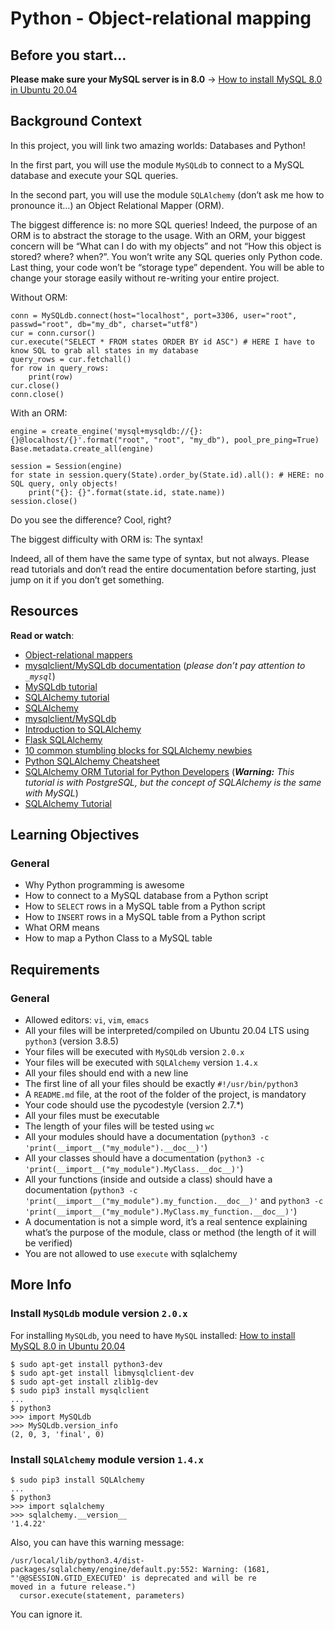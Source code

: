 # Python - Object-relational mapping

## Before you start…

**Please make sure your MySQL server is in 8.0**  ->  [How to install MySQL 8.0 in Ubuntu 20.04](https://intranet.hbtn.io/rltoken/XGGI_GSNhqZU7q_GlvDkCQ "How to install MySQL 8.0 in Ubuntu 20.04")

## Background Context

In this project, you will link two amazing worlds: Databases and Python!

In the first part, you will use the module  `MySQLdb`  to connect to a MySQL database and execute your SQL queries.

In the second part, you will use the module  `SQLAlchemy`  (don’t ask me how to pronounce it…) an Object Relational Mapper (ORM).

The biggest difference is: no more SQL queries! Indeed, the purpose of an ORM is to abstract the storage to the usage. With an ORM, your biggest concern will be “What can I do with my objects” and not “How this object is stored? where? when?”. You won’t write any SQL queries only Python code. Last thing, your code won’t be “storage type” dependent. You will be able to change your storage easily without re-writing your entire project.

Without ORM:

```
conn = MySQLdb.connect(host="localhost", port=3306, user="root", passwd="root", db="my_db", charset="utf8")
cur = conn.cursor()
cur.execute("SELECT * FROM states ORDER BY id ASC") # HERE I have to know SQL to grab all states in my database
query_rows = cur.fetchall()
for row in query_rows:
    print(row)
cur.close()
conn.close()

```

With an ORM:

```
engine = create_engine('mysql+mysqldb://{}:{}@localhost/{}'.format("root", "root", "my_db"), pool_pre_ping=True)
Base.metadata.create_all(engine)

session = Session(engine)
for state in session.query(State).order_by(State.id).all(): # HERE: no SQL query, only objects!
    print("{}: {}".format(state.id, state.name))
session.close()

```

Do you see the difference? Cool, right?

The biggest difficulty with ORM is: The syntax!

Indeed, all of them have the same type of syntax, but not always. Please read tutorials and don’t read the entire documentation before starting, just jump on it if you don’t get something.

## Resources

**Read or watch**:

-   [Object-relational mappers](https://intranet.hbtn.io/rltoken/tCytNeWUzuWhAn9APwtp9A "Object-relational mappers")
-   [mysqlclient/MySQLdb documentation](https://intranet.hbtn.io/rltoken/V8KJv3QCReECPZ0V-kXRwg "mysqlclient/MySQLdb documentation")  (_please don’t pay attention to  `_mysql`_)
-   [MySQLdb tutorial](https://intranet.hbtn.io/rltoken/j_7jU3C9Jsa0o53pgfwxOQ "MySQLdb tutorial")
-   [SQLAlchemy tutorial](https://intranet.hbtn.io/rltoken/7y1s8FDE_0S-uhBtCgt5-A "SQLAlchemy tutorial")
-   [SQLAlchemy](https://intranet.hbtn.io/rltoken/j6kxlUETdjiFwiu0k_JI6Q "SQLAlchemy")
-   [mysqlclient/MySQLdb](https://intranet.hbtn.io/rltoken/vzsiR8tCdY3_OWsMH33jUA "mysqlclient/MySQLdb")
-   [Introduction to SQLAlchemy](https://intranet.hbtn.io/rltoken/7m6F57mBASM7A2r_GcIeMA "Introduction to SQLAlchemy")
-   [Flask SQLAlchemy](https://intranet.hbtn.io/rltoken/6hVdLdlLZ_eAq4_hSSryZA "Flask SQLAlchemy")
-   [10 common stumbling blocks for SQLAlchemy newbies](https://intranet.hbtn.io/rltoken/uRrjdEkHmjrVenCqjwJRWQ "10 common stumbling blocks for SQLAlchemy newbies")
-   [Python SQLAlchemy Cheatsheet](https://intranet.hbtn.io/rltoken/RfLwdV21O_TVoQU4iwaIFw "Python SQLAlchemy Cheatsheet")
-   [SQLAlchemy ORM Tutorial for Python Developers](https://intranet.hbtn.io/rltoken/2BoGpuT2vAaoeuC3SN_wPA "SQLAlchemy ORM Tutorial for Python Developers")  (_**Warning:**  This tutorial is with PostgreSQL, but the concept of SQLAlchemy is the same with MySQL_)
-   [SQLAlchemy Tutorial](https://intranet.hbtn.io/rltoken/DrwY56jSHCOADKEbSOBa0A "SQLAlchemy Tutorial")

## Learning Objectives

### General

-   Why Python programming is awesome
-   How to connect to a MySQL database from a Python script
-   How to  `SELECT`  rows in a MySQL table from a Python script
-   How to  `INSERT`  rows in a MySQL table from a Python script
-   What ORM means
-   How to map a Python Class to a MySQL table

## Requirements

### General

-   Allowed editors:  `vi`,  `vim`,  `emacs`
-   All your files will be interpreted/compiled on Ubuntu 20.04 LTS using  `python3`  (version 3.8.5)
-   Your files will be executed with  `MySQLdb`  version  `2.0.x`
-   Your files will be executed with  `SQLAlchemy`  version  `1.4.x`
-   All your files should end with a new line
-   The first line of all your files should be exactly  `#!/usr/bin/python3`
-   A  `README.md`  file, at the root of the folder of the project, is mandatory
-   Your code should use the pycodestyle (version 2.7.*)
-   All your files must be executable
-   The length of your files will be tested using  `wc`
-   All your modules should have a documentation (`python3 -c 'print(__import__("my_module").__doc__)'`)
-   All your classes should have a documentation (`python3 -c 'print(__import__("my_module").MyClass.__doc__)'`)
-   All your functions (inside and outside a class) should have a documentation (`python3 -c 'print(__import__("my_module").my_function.__doc__)'`  and  `python3 -c 'print(__import__("my_module").MyClass.my_function.__doc__)'`)
-   A documentation is not a simple word, it’s a real sentence explaining what’s the purpose of the module, class or method (the length of it will be verified)
-   You are not allowed to use  `execute`  with sqlalchemy

## More Info

### Install  `MySQLdb`  module version  `2.0.x`

For installing  `MySQLdb`, you need to have  `MySQL`  installed:  [How to install MySQL 8.0 in Ubuntu 20.04](https://intranet.hbtn.io/rltoken/XGGI_GSNhqZU7q_GlvDkCQ "How to install MySQL 8.0 in Ubuntu 20.04")

```
$ sudo apt-get install python3-dev
$ sudo apt-get install libmysqlclient-dev
$ sudo apt-get install zlib1g-dev
$ sudo pip3 install mysqlclient
...
$ python3
>>> import MySQLdb
>>> MySQLdb.version_info 
(2, 0, 3, 'final', 0)

```

### Install  `SQLAlchemy`  module version  `1.4.x`

```
$ sudo pip3 install SQLAlchemy
...
$ python3
>>> import sqlalchemy
>>> sqlalchemy.__version__ 
'1.4.22'

```

Also, you can have this warning message:

```
/usr/local/lib/python3.4/dist-packages/sqlalchemy/engine/default.py:552: Warning: (1681, "'@@SESSION.GTID_EXECUTED' is deprecated and will be re
moved in a future release.")                                                                                                                    
  cursor.execute(statement, parameters)  

```

You can ignore it.
